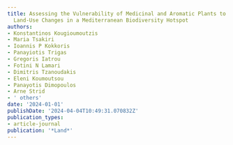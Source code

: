 ```yaml
---
title: Assessing the Vulnerability of Medicinal and Aromatic Plants to Climate and
  Land-Use Changes in a Mediterranean Biodiversity Hotspot
authors:
- Konstantinos Kougioumoutzis
- Maria Tsakiri
- Ioannis P Kokkoris
- Panayiotis Trigas
- Gregoris Iatrou
- Fotini N Lamari
- Dimitris Tzanoudakis
- Eleni Koumoutsou
- Panayotis Dimopoulos
- Arne Strid
- ' others'
date: '2024-01-01'
publishDate: '2024-04-04T10:49:31.070832Z'
publication_types:
- article-journal
publication: '*Land*'
---
```

